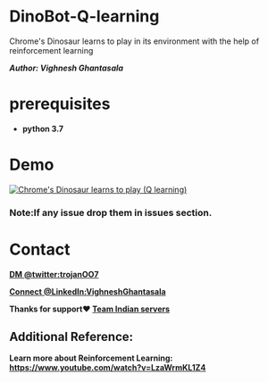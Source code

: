 # DinoBot-Q-learning
Chrome's Dinosaur learns to play in its environment with the help of reinforcement learning 

***Author: Vighnesh Ghantasala***
# prerequisites
  * __python 3.7__
  
 # Demo
[![Chrome's Dinosaur learns to play (Q learning) ](https://i9.ytimg.com/vi/mm2k6TzPvNQ/mq2.jpg?sqp=CPTuzPgF&rs=AOn4CLA6n3pTAw3Inm-4At3Mgx-kFOkmKg)](http://www.youtube.com/watch?v=mm2k6TzPvNQ "Chrome's Dinosaur learns to play using Q learning")

### Note:If any issue drop them in issues section.

# Contact
**[DM @twitter:trojanOO7](https://twitter.com/trojanOO7)**

**[Connect @LinkedIn:VighneshGhantasala](https://www.linkedin.com/in/vighnesh-ghantasala-49394094)**

**Thanks for support❤️ [Team Indian servers](https://www.youtube.com/channel/UCatqeo134VuJdH1HpeCSzTg)**

## Additional Reference:

**Learn more about Reinforcement Learning: https://www.youtube.com/watch?v=LzaWrmKL1Z4**
